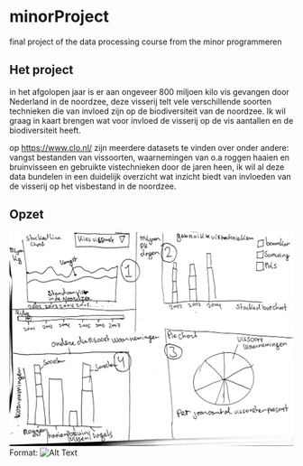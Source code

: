 # minorProject
final project of the data processing course from the minor programmeren


## Het project
in het afgolopen jaar is er aan ongeveer 800 miljoen kilo vis gevangen door Nederland in de noordzee, deze visserij telt vele verschillende soorten technieken die van invloed zijn op de biodiversiteit van de noordzee. Ik wil graag in kaart brengen wat voor invloed de visserij op de vis aantallen en de biodiversiteit heeft.

op https://www.clo.nl/ zijn meerdere datasets te vinden over onder andere: vangst bestanden van vissoorten, waarnemingen van o.a roggen haaien en bruinvisseen en gebruikte vistechnieken door de jaren heen, ik wil al deze data bundelen in een duidelijk overzicht wat inzicht biedt van invloeden van de visserij op het visbestand in de noordzee.


## Opzet
![GitHub Logo](/images/voorstel.jpg)
Format: ![Alt Text](url)
